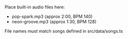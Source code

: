 Place built-in audio files here:

- pop-spark.mp3  (approx 2:00, BPM 140)
- neon-groove.mp3 (approx 1:30, BPM 128)

File names must match songs defined in src/data/songs.ts

